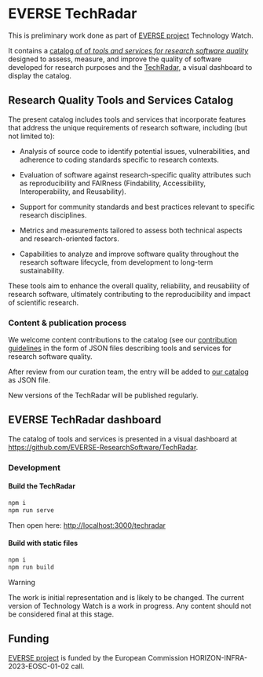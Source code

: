 
# EVERSE TechRadar

This is preliminary work done as part of [EVERSE project](https://everse.software/) Technology Watch.

It contains a [catalog of of _tools and services for research software quality_](#research-quality-tools-and-services-catalog) designed to assess, measure, and improve the quality of software developed for research purposes and the [TechRadar](#technology-radar-dashboard), a visual dashboard to display the catalog.

## Research Quality Tools and Services Catalog

The present catalog includes tools and services that incorporate features that address the unique requirements of research software, including (but not limited to):

- Analysis of source code to identify potential issues, vulnerabilities, and adherence to coding standards specific to research contexts.

- Evaluation of software against research-specific quality attributes such as reproducibility and FAIRness (Findability, Accessibility, Interoperability, and Reusability).

- Support for community standards and best practices relevant to specific research disciplines.

- Metrics and measurements tailored to assess both technical aspects and research-oriented factors.

- Capabilities to analyze and improve software quality throughout the research software lifecycle, from development to long-term sustainability.

These tools aim to enhance the overall quality, reliability, and reusability of research software, ultimately contributing to the reproducibility and impact of scientific research.

### Content & publication process

We welcome content contributions to the catalog (see our [contribution guidelines](CONTRIBUTING.md) in the form of JSON files describing tools and services for research software quality.

After review from our curation team, the entry will be added to [our catalog](data/software-tools) as JSON file.

New versions of the TechRadar will be published regularly.

## EVERSE TechRadar dashboard

The catalog of tools and services is presented in a visual dashboard at <https://github.com/EVERSE-ResearchSoftware/TechRadar>.


### Development

#### Build the TechRadar

```bash
npm i
npm run serve
```

Then open here: <http://localhost:3000/techradar>

#### Build with static files

```bash
npm i
npm run build
```

> [!WARNING]
> The work is initial representation and is likely to be changed.
> The current version of Technology Watch is a work in progress.
> Any content should not be considered final at this stage.

## Funding

[EVERSE project](https://everse.software/) is funded by the European Commission HORIZON-INFRA-2023-EOSC-01-02 call.
